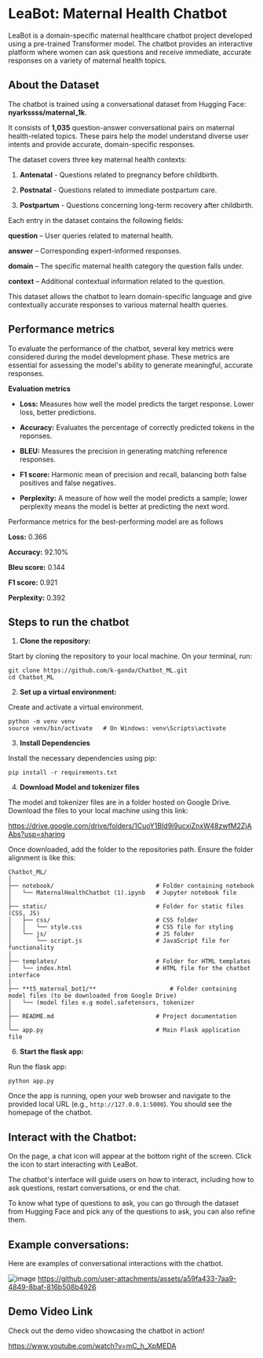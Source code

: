 # LeaBot: Maternal Health Chatbot

LeaBot is a domain-specific maternal healthcare chatbot project developed using a pre-trained Transformer model. The chatbot provides an interactive platform where women can ask questions and receive immediate, accurate responses on a variety of maternal health topics. 

## About the Dataset

The chatbot is trained using a conversational dataset from Hugging Face:
**nyarkssss/maternal_1k**.

It consists of **1,035** question-answer conversational pairs on maternal health-related topics. These pairs help the model understand diverse user intents and provide accurate, domain-specific responses.

The dataset covers three key maternal health contexts:

1. **Antenatal** -  Questions related to pregnancy before childbirth.

2. **Postnatal** -  Questions related to immediate postpartum care.

3. **Postpartum** - Questions concerning long-term recovery after childbirth.

Each entry in the dataset contains the following fields:

**question** – User queries related to maternal health.

**answer** – Corresponding expert-informed responses.

**domain** – The specific maternal health category the question falls under.

**context** – Additional contextual information related to the question.

This dataset allows the chatbot to learn domain-specific language and give contextually accurate responses to various maternal health queries.

## Performance metrics

To evaluate the performance of the chatbot, several key metrics were considered during the model development phase. These metrics are essential for assessing the model's ability to generate meaningful, accurate responses.

**Evaluation metrics**

- **Loss:** Measures how well the model predicts the target response. Lower loss, better predictions.

- **Accuracy:** Evaluates the percentage of correctly predicted tokens in the reponses.

- **BLEU:** Measures the precision in generating matching reference responses.

- **F1 score:** Harmonic mean of precision and recall, balancing both false positives and false negatives.

- **Perplexity:** A measure of how well the model predicts a sample; lower perplexity means the model is better at predicting the next word.

Performance metrics for the best-performing model are as follows

**Loss:** 0.366

**Accuracy:** 92.10%

**Bleu score:** 0.144

**F1 score:** 0.921

**Perplexity:** 0.392 

## Steps to run the chatbot

1. **Clone the repository:**

Start by cloning the repository to your local machine.
On your terminal, run:

```
git clone https://github.com/k-ganda/Chatbot_ML.git
cd Chatbot_ML
```

2. **Set up a virtual environment:**

Create and activate a virtual environment.

```
python -m venv venv
source venv/bin/activate   # On Windows: venv\Scripts\activate
```

3. **Install Dependencies**

Install the necessary dependencies using pip:

`pip install -r requirements.txt`

4. **Download Model and tokenizer files**

The model and tokenizer files are in a folder hosted on Google Drive. Download the files to your local machine using this link: 

https://drive.google.com/drive/folders/1CuoY1BId9i9ucxiZnxW48zwfM2ZjAAbs?usp=sharing

Once downloaded, add the folder to the repositories path. Ensure the folder alignment is like this:

```
Chatbot_ML/
│
├── notebook/                             # Folder containing notebook
│   └── MaternalHealthChatbot (1).ipynb   # Jupyter notebook file
│
├── static/                               # Folder for static files (CSS, JS)
│   ├── css/                              # CSS folder
│   │   └── style.css                     # CSS file for styling
│   └── js/                               # JS folder
│       └── script.js                     # JavaScript file for functionality
│
├── templates/                            # Folder for HTML templates
│   └── index.html                        # HTML file for the chatbot interface
│
├── **t5_maternal_bot1/**                     # Folder containing model files (to be downloaded from Google Drive)
│   └── (model files e.g model.safetensors, tokenizer
│
├── README.md                             # Project documentation
│
└── app.py                                # Main Flask application file
```


6. **Start the flask app:**

Run the flask app: 

`python app.py`

Once the app is running, open your web browser and navigate to the provided local URL (e.g., `http://127.0.0.1:5000`). You should see the homepage of the chatbot.


## Interact with the Chatbot:

On the page, a chat icon will appear at the bottom right of the screen. Click the icon to start interacting with LeaBot. 

The chatbot's interface will guide users on how to interact, including how to ask questions, restart conversations, or end the chat.

To know what type of questions to ask, you can go through the dataset from Hugging Face and pick any of the questions to ask, you can also refine them.

## Example conversations:

Here are examples of conversational interactions with the chatbot.

![image](https://github.com/user-attachments/assets/fe8e611c-bec0-49aa-8296-0f1e9bfdd132)
https://github.com/user-attachments/assets/a59fa433-7aa9-4849-8baf-816b508b4926


## Demo Video Link

Check out the demo video showcasing the chatbot in action!

https://www.youtube.com/watch?v=mC_h_XpMEDA 




